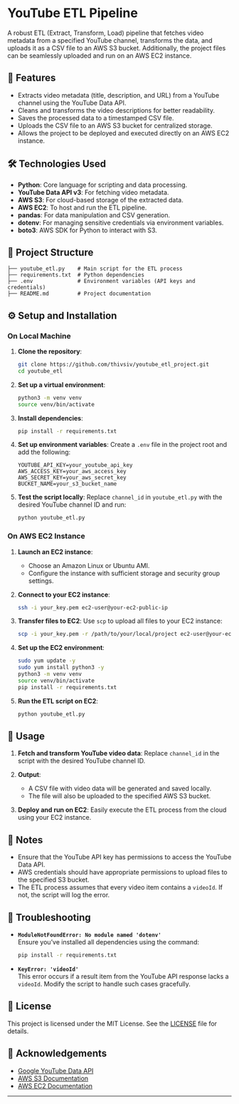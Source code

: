 
# YouTube ETL Pipeline

A robust ETL (Extract, Transform, Load) pipeline that fetches video metadata from a specified YouTube channel, transforms the data, and uploads it as a CSV file to an AWS S3 bucket. Additionally, the project files can be seamlessly uploaded and run on an AWS EC2 instance.

## 🚀 Features

- Extracts video metadata (title, description, and URL) from a YouTube channel using the YouTube Data API.
- Cleans and transforms the video descriptions for better readability.
- Saves the processed data to a timestamped CSV file.
- Uploads the CSV file to an AWS S3 bucket for centralized storage.
- Allows the project to be deployed and executed directly on an AWS EC2 instance.

## 🛠️ Technologies Used

- **Python**: Core language for scripting and data processing.
- **YouTube Data API v3**: For fetching video metadata.
- **AWS S3**: For cloud-based storage of the extracted data.
- **AWS EC2**: To host and run the ETL pipeline.
- **pandas**: For data manipulation and CSV generation.
- **dotenv**: For managing sensitive credentials via environment variables.
- **boto3**: AWS SDK for Python to interact with S3.

## 📂 Project Structure

```plaintext
├── youtube_etl.py    # Main script for the ETL process
├── requirements.txt  # Python dependencies
├── .env              # Environment variables (API keys and credentials)
├── README.md         # Project documentation
```

## ⚙️ Setup and Installation

### **On Local Machine**
1. **Clone the repository**:
   ```bash
   git clone https://github.com/thivsiv/youtube_etl_project.git
   cd youtube_etl
   ```

2. **Set up a virtual environment**:
   ```bash
   python3 -m venv venv
   source venv/bin/activate
   ```

3. **Install dependencies**:
   ```bash
   pip install -r requirements.txt
   ```

4. **Set up environment variables**:
   Create a `.env` file in the project root and add the following:
   ```env
   YOUTUBE_API_KEY=your_youtube_api_key
   AWS_ACCESS_KEY=your_aws_access_key
   AWS_SECRET_KEY=your_aws_secret_key
   BUCKET_NAME=your_s3_bucket_name
   ```

5. **Test the script locally**:
   Replace `channel_id` in `youtube_etl.py` with the desired YouTube channel ID and run:
   ```bash
   python youtube_etl.py
   ```

### **On AWS EC2 Instance**
1. **Launch an EC2 instance**:
   - Choose an Amazon Linux or Ubuntu AMI.
   - Configure the instance with sufficient storage and security group settings.

2. **Connect to your EC2 instance**:
   ```bash
   ssh -i your_key.pem ec2-user@your-ec2-public-ip 

3. **Transfer files to EC2**:
   Use `scp` to upload all files to your EC2 instance:
   ```bash
   scp -i your_key.pem -r /path/to/your/local/project ec2-user@your-ec2-public-ip:/home/ec2-user/
   ```

4. **Set up the EC2 environment**:
   ```bash
   sudo yum update -y
   sudo yum install python3 -y
   python3 -m venv venv
   source venv/bin/activate
   pip install -r requirements.txt
   ```

5. **Run the ETL script on EC2**:
   ```bash
   python youtube_etl.py
   ```

## 🔄 Usage

1. **Fetch and transform YouTube video data**:
   Replace `channel_id` in the script with the desired YouTube channel ID.

2. **Output**:
   - A CSV file with video data will be generated and saved locally.
   - The file will also be uploaded to the specified AWS S3 bucket.

3. **Deploy and run on EC2**:
   Easily execute the ETL process from the cloud using your EC2 instance.

## 📝 Notes

- Ensure that the YouTube API key has permissions to access the YouTube Data API.
- AWS credentials should have appropriate permissions to upload files to the specified S3 bucket.
- The ETL process assumes that every video item contains a `videoId`. If not, the script will log the error.

## 🔧 Troubleshooting

- **`ModuleNotFoundError: No module named 'dotenv'`**  
  Ensure you’ve installed all dependencies using the command:
  ```bash
  pip install -r requirements.txt
  ```

- **`KeyError: 'videoId'`**  
  This error occurs if a result item from the YouTube API response lacks a `videoId`. Modify the script to handle such cases gracefully.

## 📜 License

This project is licensed under the MIT License. See the [LICENSE](LICENSE) file for details.

## 🙌 Acknowledgements

- [Google YouTube Data API](https://developers.google.com/youtube/registering_an_application)
- [AWS S3 Documentation](https://aws.amazon.com/s3/)
- [AWS EC2 Documentation](https://aws.amazon.com/ec2/)

---

